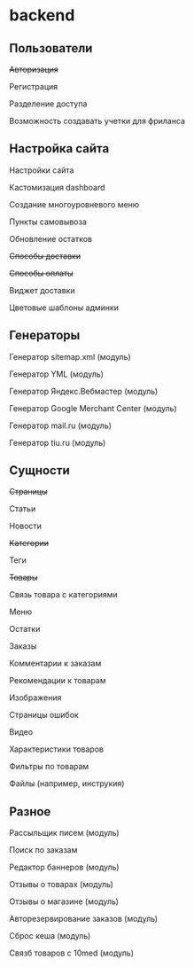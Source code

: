 # backend

## Пользователи

~~Авторизация~~

Регистрация

Разделение доступа

Возможность создавать учетки для фриланса

## Настройка сайта

Настройки сайта

Кастомизация dashboard

Создание многоуровневого меню

Пункты самовывоза

Обновление остатков

~~Способы доставки~~

~~Способы оплаты~~

Виджет доставки

Цветовые шаблоны админки





## Генераторы

Генератор sitemap.xml (модуль)

Генератор YML (модуль)

Генератор Яндекс.Вебмастер (модуль)

Генератор Google Merchant Center (модуль)

Генератор mail.ru (модуль)

Генератор tiu.ru (модуль)





## Сущности

~~Страницы~~

Статьи

Новости

~~Категории~~

Теги

~~Товары~~

Связь товара с категориями

Меню

Остатки

Заказы

Комментарии к заказам

Рекомендации к товарам

Изображения

Страницы ошибок

Видео

Характеристики товаров

Фильтры по товарам

Файлы (например, инструкия)





## Разное

Рассыльщик писем (модуль)

Поиск по заказам

Редактор баннеров (модуль)

Отзывы о товарах (модуль)

Отзывы о магазине (модуль)

Авторезервирование заказов (модуль)

Сброс кеша (модуль)

Связб товаров с 10med (модуль)

